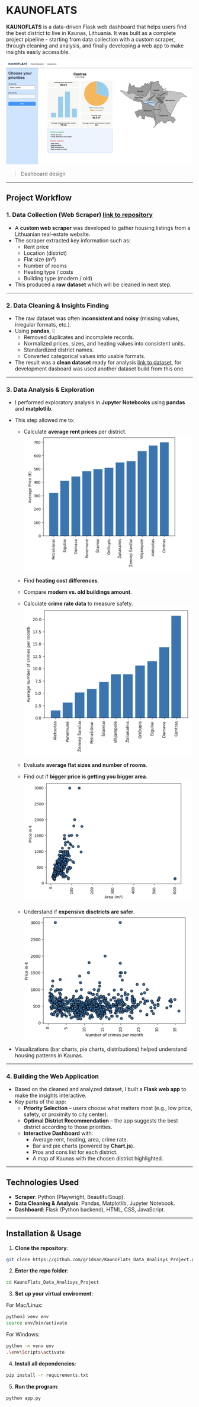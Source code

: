 # KAUNOFLATS

**KAUNOFLATS** is a data-driven Flask web dashboard that helps users find the best district to live in Kaunas, Lithuania. It was built as a complete project pipeline - starting from data collection with a custom scraper, through cleaning and analysis, and finally developing a web app to make insights easily accessible.

![Dashboard](readme_pics/Dashboard.png)
> Dashboard design 
---

## Project Workflow

### 1. Data Collection (Web Scraper) [link to repository](https://github.com/gr1dsan/WebsScraper-for-Aurodas.git) 
- A **custom web scraper** was developed to gather housing listings from a Lithuanian real-estate website.  
- The scraper extracted key information such as:  
  - Rent price  
  - Location (district)  
  - Flat size (m²)  
  - Number of rooms  
  - Heating type / costs  
  - Building type (modern / old)  
- This produced a **raw dataset** which will be cleaned in next step.

---

### 2. Data Cleaning & Insights Finding
- The raw dataset was often **inconsistent and noisy** (missing values, irregular formats, etc.).  
- Using **pandas**, I:  
  - Removed duplicates and incomplete records.  
  - Normalized prices, sizes, and heating values into consistent units.  
  - Standardized district names.  
  - Converted categorical values into usable formats.  
- The result was a **clean dataset** ready for analysis [link to dataset](https://kaggle.com/datasets/892818a3efd222a9a2e0260b4eedadb73e8b4d535c7d95d75c5790a758ce46f1), for development dasboard was used another dataset build from this one.
---

### 3. Data Analysis & Exploration
- I performed exploratory analysis in **Jupyter Notebooks** using **pandas** and **matplotlib**.  
- This step allowed me to:  
  - Calculate **average rent prices** per district.
  ![Average_price_bar](readme_pics/Avg_price.png)

  - Find **heating cost differences**.  
  - Compare **modern vs. old buildings amount**.  
  - Calculate **crime rate data** to measure safety.  
  ![Average_crime_bar](readme_pics/Average_crime_num.png)

  - Evaluate **average flat sizes and number of rooms**.
  - Find out if **bigger price is getting you bigger area**.
  ![Price-area_bar](readme_pics/Price-area_comp.png)

  - Understand if **expensive disctricts are safer**.
  ![Price-area_bar](readme_pics/Price-crime_comp.png)
  
- Visualizations (bar charts, pie charts, distributions) helped understand housing patterns in Kaunas.

---

### 4. Building the Web Application
- Based on the cleaned and analyzed dataset, I built a **Flask web app** to make the insights interactive.  
- Key parts of the app:  
  - **Priority Selection** – users choose what matters most (e.g., low price, safety, or proximity to city center).  
  - **Optimal District Recommendation** – the app suggests the best district according to those priorities.  
  - **Interactive Dashboard** with:  
    - Average rent, heating, area, crime rate.  
    - Bar and pie charts (powered by **Chart.js**).  
    - Pros and cons list for each district.  
    - A map of Kaunas with the chosen district highlighted.  

---

## Technologies Used

- **Scraper**: Python (Playwright, BeautifulSoup). 
- **Data Cleaning & Analysis**: Pandas, Matplotlib, Jupyter Notebook.  
- **Dashboard**: Flask (Python backend), HTML, CSS, JavaScript.  

---
## **Installation & Usage**

1. **Clone the repository**:
```bash
git clone https://github.com/gr1dsan/KaunoFlats_Data_Analisys_Project.git
```

2. **Enter the repo folder**:
```bash
cd KaunoFlats_Data_Analisys_Project
```

3. **Set up your virtual enviroment**:

For Mac/Linux:
```bash
python3 venv env
source env/bin/activate
```

For Windows:
```bash
python -m venv env
.\env\Scripts\activate
```

4. **Install all dependencies**:
```bash
pip install -r requirements.txt
```

5. **Run the program**:
```bash
python app.py
```

